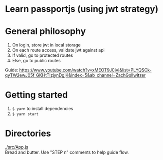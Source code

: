 # Learn passportjs (using jwt strategy)

# General philosophy
1. On login, store jwt in local storage
2. On each route access, validate jwt against api
3. If valid, go to protected routes
4. Else, go to public routes

Guide: https://www.youtube.com/watch?v=xMEOT9J0IvI&list=PLYQSCk-qyTW2ewJ05f_GKHtTIzjynDgjK&index=5&ab_channel=ZachGollwitzer

# Getting started
1. `$ yarn` to install dependencies
2. `$ yarn start`

# Directories
[./src/App.js](./src/App.js)
<br/>
Bread and butter. Use "STEP n" comments to help guide flow.